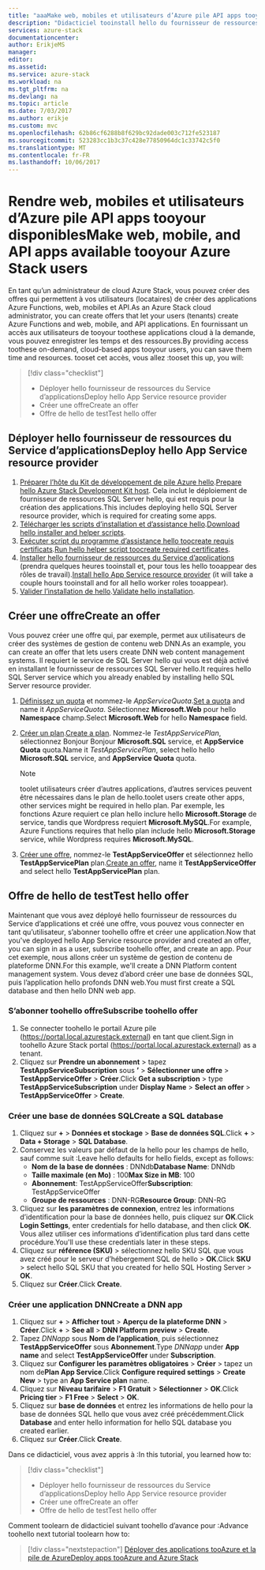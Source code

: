 ```yaml
---
title: "aaaMake web, mobiles et utilisateurs d’Azure pile API apps tooyour disponible | Documents Microsoft"
description: "Didacticiel tooinstall hello du fournisseur de ressources du Service d’applications et créer des offres donnent votre Azure pile utilisateurs hello capacité toocreate, mobile, applications web et API."
services: azure-stack
documentationcenter: 
author: ErikjeMS
manager: 
editor: 
ms.assetid: 
ms.service: azure-stack
ms.workload: na
ms.tgt_pltfrm: na
ms.devlang: na
ms.topic: article
ms.date: 7/03/2017
ms.author: erikje
ms.custom: mvc
ms.openlocfilehash: 62b86cf6288b8f629bc92dade003c712fe523187
ms.sourcegitcommit: 523283cc1b3c37c428e77850964dc1c33742c5f0
ms.translationtype: MT
ms.contentlocale: fr-FR
ms.lasthandoff: 10/06/2017
---
```

# <a name="make-web-mobile-and-api-apps-available-tooyour-azure-stack-users"></a><span data-ttu-id="4e716-103">Rendre web, mobiles et utilisateurs d’Azure pile API apps tooyour disponibles</span><span class="sxs-lookup"><span data-stu-id="4e716-103">Make web, mobile, and API apps available tooyour Azure Stack users</span></span>

<span data-ttu-id="4e716-104">En tant qu’un administrateur de cloud Azure Stack, vous pouvez créer des offres qui permettent à vos utilisateurs (locataires) de créer des applications Azure Functions, web, mobiles et API.</span><span class="sxs-lookup"><span data-stu-id="4e716-104">As an Azure Stack cloud administrator, you can create offers that let your users (tenants) create Azure Functions and web, mobile, and API applications.</span></span> <span data-ttu-id="4e716-105">En fournissant un accès aux utilisateurs de tooyour toothese applications cloud à la demande, vous pouvez enregistrer les temps et des ressources.</span><span class="sxs-lookup"><span data-stu-id="4e716-105">By providing access toothese on-demand, cloud-based apps tooyour users, you can save them time and resources.</span></span> <span data-ttu-id="4e716-106">tooset cet accès, vous allez :</span><span class="sxs-lookup"><span data-stu-id="4e716-106">tooset this up, you will:</span></span>

> [!div class="checklist"]
> * <span data-ttu-id="4e716-107">Déployer hello fournisseur de ressources du Service d’applications</span><span class="sxs-lookup"><span data-stu-id="4e716-107">Deploy hello App Service resource provider</span></span>
> * <span data-ttu-id="4e716-108">Créer une offre</span><span class="sxs-lookup"><span data-stu-id="4e716-108">Create an offer</span></span>
> * <span data-ttu-id="4e716-109">Offre de hello de test</span><span class="sxs-lookup"><span data-stu-id="4e716-109">Test hello offer</span></span>

## <a name="deploy-hello-app-service-resource-provider"></a><span data-ttu-id="4e716-110">Déployer hello fournisseur de ressources du Service d’applications</span><span class="sxs-lookup"><span data-stu-id="4e716-110">Deploy hello App Service resource provider</span></span>

1. <span data-ttu-id="4e716-111">[Préparer l’hôte du Kit de développement de pile Azure hello](azure-stack-app-service-before-you-get-started.md).</span><span class="sxs-lookup"><span data-stu-id="4e716-111">[Prepare hello Azure Stack Development Kit host](azure-stack-app-service-before-you-get-started.md).</span></span> <span data-ttu-id="4e716-112">Cela inclut le déploiement de fournisseur de ressources SQL Server hello, qui est requis pour la création des applications.</span><span class="sxs-lookup"><span data-stu-id="4e716-112">This includes deploying hello SQL Server resource provider, which is required for creating some apps.</span></span>
2. <span data-ttu-id="4e716-113">[Télécharger les scripts d’installation et d’assistance hello](azure-stack-app-service-deploy.md#download-the-required-components).</span><span class="sxs-lookup"><span data-stu-id="4e716-113">[Download hello installer and helper scripts](azure-stack-app-service-deploy.md#download-the-required-components).</span></span>
3. <span data-ttu-id="4e716-114">[Exécuter script du programme d’assistance hello toocreate requis certificats](azure-stack-app-service-deploy.md#create-certificates-required-by-app-service-on-azure-stack).</span><span class="sxs-lookup"><span data-stu-id="4e716-114">[Run hello helper script toocreate required certificates](azure-stack-app-service-deploy.md#create-certificates-required-by-app-service-on-azure-stack).</span></span>
4. <span data-ttu-id="4e716-115">[Installer hello fournisseur de ressources du Service d’applications](azure-stack-app-service-deploy.md#use-the-installer-to-download-and-install-app-service-on-azure-stack) (prendra quelques heures tooinstall et, pour tous les hello tooappear des rôles de travail).</span><span class="sxs-lookup"><span data-stu-id="4e716-115">[Install hello App Service resource provider](azure-stack-app-service-deploy.md#use-the-installer-to-download-and-install-app-service-on-azure-stack) (it will take a couple hours tooinstall and for all hello worker roles tooappear).</span></span>
5. <span data-ttu-id="4e716-116">[Valider l’installation de hello](azure-stack-app-service-deploy.md#validate-the-app-service-on-azure-stack-installation).</span><span class="sxs-lookup"><span data-stu-id="4e716-116">[Validate hello installation](azure-stack-app-service-deploy.md#validate-the-app-service-on-azure-stack-installation).</span></span>

## <a name="create-an-offer"></a><span data-ttu-id="4e716-117">Créer une offre</span><span class="sxs-lookup"><span data-stu-id="4e716-117">Create an offer</span></span>

<span data-ttu-id="4e716-118">Vous pouvez créer une offre qui, par exemple, permet aux utilisateurs de créer des systèmes de gestion de contenu web DNN.</span><span class="sxs-lookup"><span data-stu-id="4e716-118">As an example, you can create an offer that lets users create DNN web content management systems.</span></span> <span data-ttu-id="4e716-119">Il requiert le service de SQL Server hello qui vous est déjà activé en installant le fournisseur de ressources SQL Server hello.</span><span class="sxs-lookup"><span data-stu-id="4e716-119">It requires hello SQL Server service which you already enabled by installing hello SQL Server resource provider.</span></span>

1.  <span data-ttu-id="4e716-120">[Définissez un quota](azure-stack-setting-quotas.md) et nommez-le *AppServiceQuota*.</span><span class="sxs-lookup"><span data-stu-id="4e716-120">[Set a quota](azure-stack-setting-quotas.md) and name it *AppServiceQuota*.</span></span> <span data-ttu-id="4e716-121">Sélectionnez **Microsoft.Web** pour hello **Namespace** champ.</span><span class="sxs-lookup"><span data-stu-id="4e716-121">Select **Microsoft.Web** for hello **Namespace** field.</span></span>
2.  <span data-ttu-id="4e716-122">[Créer un plan](azure-stack-create-plan.md).</span><span class="sxs-lookup"><span data-stu-id="4e716-122">[Create a plan](azure-stack-create-plan.md).</span></span> <span data-ttu-id="4e716-123">Nommez-le *TestAppServicePlan*, sélectionnez Bonjour Bonjour **Microsoft.SQL** service, et **AppService Quota** quota.</span><span class="sxs-lookup"><span data-stu-id="4e716-123">Name it *TestAppServicePlan*, select hello hello **Microsoft.SQL** service, and **AppService Quota** quota.</span></span>

    > [!NOTE]
    > <span data-ttu-id="4e716-124">toolet utilisateurs créer d’autres applications, d’autres services peuvent être nécessaires dans le plan de hello.</span><span class="sxs-lookup"><span data-stu-id="4e716-124">toolet users create other apps, other services might be required in hello plan.</span></span> <span data-ttu-id="4e716-125">Par exemple, les fonctions Azure requiert ce plan hello inclure hello **Microsoft.Storage** de service, tandis que Wordpress requiert **Microsoft.MySQL**.</span><span class="sxs-lookup"><span data-stu-id="4e716-125">For example, Azure Functions requires that hello plan     include hello **Microsoft.Storage** service, while Wordpress requires **Microsoft.MySQL**.</span></span>
    > 
    >

3.  <span data-ttu-id="4e716-126">[Créer une offre](azure-stack-create-offer.md), nommez-le **TestAppServiceOffer** et sélectionnez hello **TestAppServicePlan** plan.</span><span class="sxs-lookup"><span data-stu-id="4e716-126">[Create an offer](azure-stack-create-offer.md), name it **TestAppServiceOffer** and select hello **TestAppServicePlan** plan.</span></span>

## <a name="test-hello-offer"></a><span data-ttu-id="4e716-127">Offre de hello de test</span><span class="sxs-lookup"><span data-stu-id="4e716-127">Test hello offer</span></span>

<span data-ttu-id="4e716-128">Maintenant que vous avez déployé hello fournisseur de ressources du Service d’applications et créé une offre, vous pouvez vous connecter en tant qu’utilisateur, s’abonner toohello offre et créer une application.</span><span class="sxs-lookup"><span data-stu-id="4e716-128">Now that you've deployed hello App Service resource provider and created an offer, you can sign in as a user, subscribe toohello offer, and create an app.</span></span> <span data-ttu-id="4e716-129">Pour cet exemple, nous allons créer un système de gestion de contenu de plateforme DNN.</span><span class="sxs-lookup"><span data-stu-id="4e716-129">For this example, we'll create a DNN Platform content management system.</span></span> <span data-ttu-id="4e716-130">Vous devez d’abord créer une base de données SQL, puis l’application hello profonds DNN web.</span><span class="sxs-lookup"><span data-stu-id="4e716-130">You must first create a SQL database and then hello DNN web app.</span></span>

### <a name="subscribe-toohello-offer"></a><span data-ttu-id="4e716-131">S’abonner toohello offre</span><span class="sxs-lookup"><span data-stu-id="4e716-131">Subscribe toohello offer</span></span>
1. <span data-ttu-id="4e716-132">Se connecter toohello le portail Azure pile (https://portal.local.azurestack.external) en tant que client.</span><span class="sxs-lookup"><span data-stu-id="4e716-132">Sign in toohello Azure Stack portal (https://portal.local.azurestack.external) as a tenant.</span></span>
2. <span data-ttu-id="4e716-133">Cliquez sur **Prendre un abonnement** > tapez **TestAppServiceSubscription** sous **’** > **Sélectionner une offre** > **TestAppServiceOffer** > **Créer**.</span><span class="sxs-lookup"><span data-stu-id="4e716-133">Click **Get a subscription** > type **TestAppServiceSubscription** under **Display Name** > **Select an offer** > **TestAppServiceOffer** > **Create**.</span></span>

### <a name="create-a-sql-database"></a><span data-ttu-id="4e716-134">Créer une base de données SQL</span><span class="sxs-lookup"><span data-stu-id="4e716-134">Create a SQL database</span></span>

1. <span data-ttu-id="4e716-135">Cliquez sur **+** > **Données et stockage** > **Base de données SQL**.</span><span class="sxs-lookup"><span data-stu-id="4e716-135">Click **+** > **Data + Storage** > **SQL Database**.</span></span>
2. <span data-ttu-id="4e716-136">Conservez les valeurs par défaut de la hello pour les champs de hello, sauf comme suit :</span><span class="sxs-lookup"><span data-stu-id="4e716-136">Leave hello defaults for hello fields, except as follows:</span></span>
    - <span data-ttu-id="4e716-137">**Nom de la base de données** : DNNdb</span><span class="sxs-lookup"><span data-stu-id="4e716-137">**Database Name**: DNNdb</span></span>
    - <span data-ttu-id="4e716-138">**Taille maximale (en Mo)** : 100</span><span class="sxs-lookup"><span data-stu-id="4e716-138">**Max Size in MB**: 100</span></span>
    - <span data-ttu-id="4e716-139">**Abonnement**: TestAppServiceOffer</span><span class="sxs-lookup"><span data-stu-id="4e716-139">**Subscription**: TestAppServiceOffer</span></span>
    - <span data-ttu-id="4e716-140">**Groupe de ressources** : DNN-RG</span><span class="sxs-lookup"><span data-stu-id="4e716-140">**Resource Group**: DNN-RG</span></span>
3. <span data-ttu-id="4e716-141">Cliquez sur **les paramètres de connexion**, entrez les informations d’identification pour la base de données hello, puis cliquez sur **OK**.</span><span class="sxs-lookup"><span data-stu-id="4e716-141">Click **Login Settings**, enter credentials for hello database, and then click **OK**.</span></span> <span data-ttu-id="4e716-142">Vous allez utiliser ces informations d’identification plus tard dans cette procédure.</span><span class="sxs-lookup"><span data-stu-id="4e716-142">You'll use these credentials later in these steps.</span></span>
4. <span data-ttu-id="4e716-143">Cliquez sur **référence (SKU)** > sélectionnez hello SKU SQL que vous avez créé pour le serveur d’hébergement SQL de hello > **OK**.</span><span class="sxs-lookup"><span data-stu-id="4e716-143">Click **SKU** > select hello SQL SKU that you created for hello SQL Hosting Server > **OK**.</span></span>
5. <span data-ttu-id="4e716-144">Cliquez sur **Créer**.</span><span class="sxs-lookup"><span data-stu-id="4e716-144">Click **Create**.</span></span>

### <a name="create-a-dnn-app"></a><span data-ttu-id="4e716-145">Créer une application DNN</span><span class="sxs-lookup"><span data-stu-id="4e716-145">Create a DNN app</span></span>    

1. <span data-ttu-id="4e716-146">Cliquez sur **+** > **Afficher tout** > **Aperçu de la plateforme DNN** > **Créer**.</span><span class="sxs-lookup"><span data-stu-id="4e716-146">Click **+** > **See all** > **DNN Platform preview** > **Create**.</span></span>
2. <span data-ttu-id="4e716-147">Tapez *DNNapp* sous **Nom de l’application**, puis sélectionnez **TestAppServiceOffer** sous **Abonnement**.</span><span class="sxs-lookup"><span data-stu-id="4e716-147">Type *DNNapp* under **App name** and select **TestAppServiceOffer** under **Subscription**.</span></span>
3. <span data-ttu-id="4e716-148">Cliquez sur **Configurer les paramètres obligatoires** > **Créer** > tapez un nom de**Plan App Service**.</span><span class="sxs-lookup"><span data-stu-id="4e716-148">Click **Configure required settings** > **Create New** > type an **App Service plan** name.</span></span>
4. <span data-ttu-id="4e716-149">Cliquez sur **Niveau tarifaire** > **F1 Gratuit** > **Sélectionner** > **OK**.</span><span class="sxs-lookup"><span data-stu-id="4e716-149">Click **Pricing tier** > **F1 Free** > **Select** > **OK**.</span></span>
5. <span data-ttu-id="4e716-150">Cliquez sur **base de données** et entrez les informations de hello pour la base de données SQL hello que vous avez créé précédemment.</span><span class="sxs-lookup"><span data-stu-id="4e716-150">Click **Database** and enter hello information for hello SQL database you created earlier.</span></span>
6. <span data-ttu-id="4e716-151">Cliquez sur **Créer**.</span><span class="sxs-lookup"><span data-stu-id="4e716-151">Click **Create**.</span></span>

<span data-ttu-id="4e716-152">Dans ce didacticiel, vous avez appris à :</span><span class="sxs-lookup"><span data-stu-id="4e716-152">In this tutorial, you learned how to:</span></span>

> [!div class="checklist"]
> * <span data-ttu-id="4e716-153">Déployer hello fournisseur de ressources du Service d’applications</span><span class="sxs-lookup"><span data-stu-id="4e716-153">Deploy hello App Service resource provider</span></span>
> * <span data-ttu-id="4e716-154">Créer une offre</span><span class="sxs-lookup"><span data-stu-id="4e716-154">Create an offer</span></span>
> * <span data-ttu-id="4e716-155">Offre de hello de test</span><span class="sxs-lookup"><span data-stu-id="4e716-155">Test hello offer</span></span>

<span data-ttu-id="4e716-156">Comment toolearn de didacticiel suivant toohello d’avance pour :</span><span class="sxs-lookup"><span data-stu-id="4e716-156">Advance toohello next tutorial toolearn how to:</span></span>

> [!div class="nextstepaction"]
> [<span data-ttu-id="4e716-157">Déployer des applications tooAzure et la pile de Azure</span><span class="sxs-lookup"><span data-stu-id="4e716-157">Deploy apps tooAzure and Azure Stack</span></span>](azure-stack-solution-pipeline.md)
